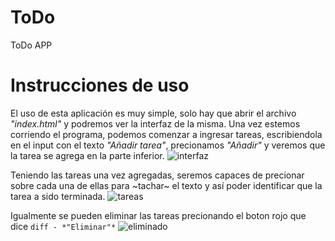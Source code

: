 # ToDo
ToDo APP

# Instrucciones de uso
El uso de esta aplicación es muy simple, solo hay que abrir el archivo *"index.html"* y podremos ver la interfaz de la misma.
Una vez estemos corriendo el programa, podemos comenzar a ingresar tareas, escribiendola en el input con el texto *"Añadir tarea"*, precionamos *"Añadir"* y veremos que la tarea se agrega en la parte inferior.
![interfaz](https://github.com/user-attachments/assets/feee36b5-7368-410a-8b81-e612d2f96e80)

Teniendo las tareas una vez agregadas, seremos capaces de precionar sobre cada una de ellas para ~tachar~ el texto y así poder identificar que la tarea a sido terminada.
![tareas](https://github.com/user-attachments/assets/e3e68375-7831-4d1f-a985-97699dbfacb6)

Igualmente se pueden eliminar las tareas precionando el boton rojo que dice ```diff - *"Eliminar"*```
![eliminado](https://github.com/user-attachments/assets/96736aff-a66b-4bef-8e9d-96db2502d7ef)
